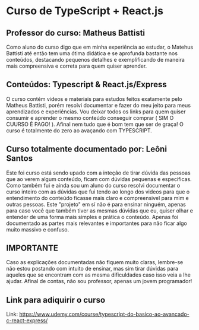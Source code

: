 # Curso de TypeScript + React.js

## Professor do curso: Matheus Battisti
  Como aluno do curso digo que em minha experiência ao estudar, o Matehus
Battisti até então tem uma ótima didática e se aprofunda bastante nos conteúdos,
destacando pequenos detalhes e exemplificando de maneira mais compreensiva e
correta para quem quiser aprender.

## Conteúdos: Typescript & React.js/Express
  O curso contém videos e materiais para estudos feitos exatamente pelo
Matheus Battisti, porém resolvi documentar e fazer do meu jeito para meus
aprendizados e experiências. Vou deixar todos os links para quem quiser
consumir e aprender o mesmo conteúdo conseguir comprar ( SIM O CUURSO É PAGO! ).
 Afinal nem tudo que é bom tem que ser de graça!
O curso é totalmente do zero ao avaçando com TYPESCRIPT.

## Curso totalmente documentado por: Leôni Santos

  Este foi curso está sendo upado com a inteção de tirar dúvida
das pessoas que ao verem algum conteúdo, ficam com dúvidas pequenas
e especificas. Como também fui e ainda sou um aluno do curso resolvi
documentar o curso inteiro com as dúvidas que fui tendo ao longo dos videos
para que o entendimento do conteúdo ficasse mais claro e compreensivel para 
mim e outras pessoas.
  Este "projeto" em sí não é para ensinar ninguém, apenas para caso você que
também tiver as mesmas dúvidas que eu, quiser olhar e entender de uma forma
mais simples e prática o conteúdo.
  Apenas foi documentado as partes mais relevantes e importantes para não ficar
algo muito massivo e confuso.

## IMPORTANTE 

  Caso as explicações documentadas não fiquem muito claras, lembre-se
não estou postando com intuito de ensinar, mas sim tirar dúvidas para aqueles
que se encontram com as mesma dificuldades caso isso veia a lhe ajudar. Afinal 
de contas, não sou professor, apenas um jovem programador!

## Link para adiquirir o curso

Link: https://www.udemy.com/course/typescript-do-basico-ao-avancado-c-react-express/